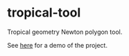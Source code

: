 # tropical-tool
Tropical geometry Newton polygon tool.

See [here](https://markusfeng.com/projects/tropicaltool/) for a demo of the project.
